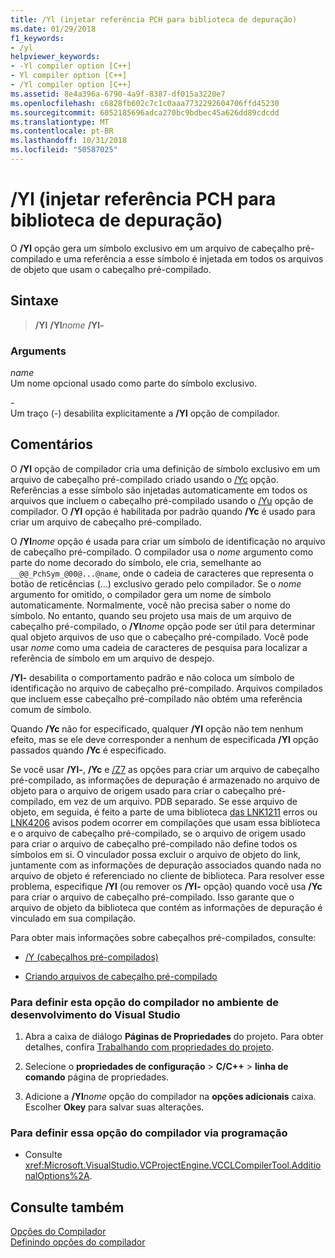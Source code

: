 ```yaml
---
title: /Yl (injetar referência PCH para biblioteca de depuração)
ms.date: 01/29/2018
f1_keywords:
- /yl
helpviewer_keywords:
- -Yl compiler option [C++]
- Yl compiler option [C++]
- /Yl compiler option [C++]
ms.assetid: 8e4a396a-6790-4a9f-8387-df015a3220e7
ms.openlocfilehash: c6828fb602c7c1c0aaa7732292604706ffd45230
ms.sourcegitcommit: 6052185696adca270bc9bdbec45a626dd89cdcdd
ms.translationtype: MT
ms.contentlocale: pt-BR
ms.lasthandoff: 10/31/2018
ms.locfileid: "50587025"
---
```

# <a name="yl-inject-pch-reference-for-debug-library"></a>/Yl (injetar referência PCH para biblioteca de depuração)

O **/Yl** opção gera um símbolo exclusivo em um arquivo de cabeçalho pré-compilado e uma referência a esse símbolo é injetada em todos os arquivos de objeto que usam o cabeçalho pré-compilado.

## <a name="syntax"></a>Sintaxe

>**/Yl**
> **/Yl**_nome_
> **/Yl-**

### <a name="arguments"></a>Arguments

*name*<br/>
Um nome opcional usado como parte do símbolo exclusivo.

*\-*<br/>
Um traço (-) desabilita explicitamente a **/Yl** opção de compilador.

## <a name="remarks"></a>Comentários

O **/Yl** opção de compilador cria uma definição de símbolo exclusivo em um arquivo de cabeçalho pré-compilado criado usando o [/Yc](../../build/reference/yc-create-precompiled-header-file.md) opção. Referências a esse símbolo são injetadas automaticamente em todos os arquivos que incluem o cabeçalho pré-compilado usando o [/Yu](../../build/reference/yu-use-precompiled-header-file.md) opção de compilador. O **/Yl** opção é habilitada por padrão quando **/Yc** é usado para criar um arquivo de cabeçalho pré-compilado.

O **/Yl**_nome_ opção é usada para criar um símbolo de identificação no arquivo de cabeçalho pré-compilado. O compilador usa o *nome* argumento como parte do nome decorado do símbolo, ele cria, semelhante ao `__@@_PchSym_@00@...@name`, onde o cadeia de caracteres que representa o botão de reticências (...) exclusivo gerado pelo compilador. Se o *nome* argumento for omitido, o compilador gera um nome de símbolo automaticamente. Normalmente, você não precisa saber o nome do símbolo. No entanto, quando seu projeto usa mais de um arquivo de cabeçalho pré-compilado, o **/Yl**_nome_ opção pode ser útil para determinar qual objeto arquivos de uso que o cabeçalho pré-compilado. Você pode usar *nome* como uma cadeia de caracteres de pesquisa para localizar a referência de símbolo em um arquivo de despejo.

**/Yl-** desabilita o comportamento padrão e não coloca um símbolo de identificação no arquivo de cabeçalho pré-compilado. Arquivos compilados que incluem esse cabeçalho pré-compilado não obtém uma referência comum de símbolo.

Quando **/Yc** não for especificado, qualquer **/Yl** opção não tem nenhum efeito, mas se ele deve corresponder a nenhum de especificada **/Yl** opção passados quando **/Yc** é especificado.

Se você usar **/Yl-**, **/Yc** e [/Z7](../../build/reference/z7-zi-zi-debug-information-format.md) as opções para criar um arquivo de cabeçalho pré-compilado, as informações de depuração é armazenado no arquivo de objeto para o arquivo de origem usado para criar o cabeçalho pré-compilado, em vez de um arquivo. PDB separado. Se esse arquivo de objeto, em seguida, é feito a parte de uma biblioteca [das LNK1211](../../error-messages/tool-errors/linker-tools-error-lnk1211.md) erros ou [LNK4206](../../error-messages/tool-errors/linker-tools-warning-lnk4206.md) avisos podem ocorrer em compilações que usam essa biblioteca e o arquivo de cabeçalho pré-compilado, se o arquivo de origem usado para criar o arquivo de cabeçalho pré-compilado não define todos os símbolos em si. O vinculador possa excluir o arquivo de objeto do link, juntamente com as informações de depuração associados quando nada no arquivo de objeto é referenciado no cliente de biblioteca. Para resolver esse problema, especifique **/Yl** (ou remover os **/Yl-** opção) quando você usa **/Yc** para criar o arquivo de cabeçalho pré-compilado. Isso garante que o arquivo de objeto da biblioteca que contém as informações de depuração é vinculado em sua compilação.

Para obter mais informações sobre cabeçalhos pré-compilados, consulte:

- [/Y (cabeçalhos pré-compilados)](../../build/reference/y-precompiled-headers.md)

- [Criando arquivos de cabeçalho pré-compilado](../../build/reference/creating-precompiled-header-files.md)

### <a name="to-set-this-compiler-option-in-the-visual-studio-development-environment"></a>Para definir esta opção do compilador no ambiente de desenvolvimento do Visual Studio

1. Abra a caixa de diálogo **Páginas de Propriedades** do projeto. Para obter detalhes, confira [Trabalhando com propriedades do projeto](../../ide/working-with-project-properties.md).

1. Selecione o **propriedades de configuração** > **C/C++** > **linha de comando** página de propriedades.

1. Adicione a **/Yl**_nome_ opção do compilador na **opções adicionais** caixa. Escolher **Okey** para salvar suas alterações.

### <a name="to-set-this-compiler-option-programmatically"></a>Para definir essa opção do compilador via programação

- Consulte <xref:Microsoft.VisualStudio.VCProjectEngine.VCCLCompilerTool.AdditionalOptions%2A>.

## <a name="see-also"></a>Consulte também

[Opções do Compilador](../../build/reference/compiler-options.md)<br/>
[Definindo opções do compilador](../../build/reference/setting-compiler-options.md)
